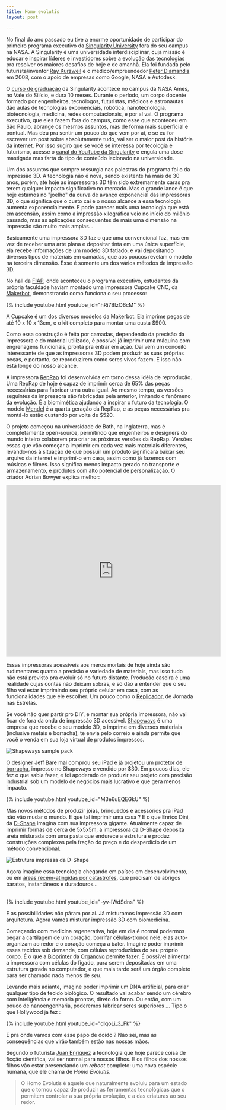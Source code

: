 ```yaml
---
title: Homo evolutis
layout: post

---
```

No final do ano passado eu tive a enorme oportunidade de participar do primeiro programa executivo da [Singularity University](http://singularityu.org "Singularity University") fora do seu campus na NASA. A Singularity é uma universidade interdisciplinar, cuja missão é educar e inspirar líderes e investidores sobre a evolução das tecnologias pra resolver os maiores desafios de hoje e de amanhã. Ela foi fundada pelo futurista/inventor [Ray Kurzweil](http://www.ted.com/speakers/ray_kurzweil.html "Ray Kurzweil") e o médico/empreendedor [Peter Diamandis](http://www.ted.com/speakers/peter_diamandis.html "Peter Diamandis") em 2008, com o apoio de empresas como Google, NASA e Autodesk.

O [curso de graduação](http://singularityu.org/programs/graduate-studies-program/) da Singularity acontece no campus da NASA Ames, no Vale do Silício, e dura 10 meses. Durante o período, um corpo docente formado por engenheiros, tecnólogos, futuristas, médicos e astronautas dão aulas de tecnologias exponenciais, robótica, nanotecnologia, biotecnologia, medicina, redes computacionais, e por aí vai. O programa executivo, que eles fazem fora do campus, como esse que aconteceu em São Paulo, abrange os mesmos assuntos, mas de forma mais superficial e pontual. Mas deu pra sentir um pouco do que vem por aí, e se eu for escrever um post sobre absolutamente tudo, vai ser o maior post da história da internet. Por isso sugiro que se você se interessa por tecologia e futurismo, acesse o [canal do YouTube da Singularity](http://www.youtube.com/singularityu) e engula uma dose mastigada mas farta do tipo de conteúdo lecionado na universidade.

Um dos assuntos que sempre ressurgia nas palestras do programa foi o da impressão 3D. A tecnologia não é nova, sendo existente há mais de 30 anos, porém, até hoje as impressoras 3D têm sido extremamente caras pra terem qualquer impacto significativo no mercado. Mas o grande lance é que hoje estamos no "joelho" da curva de avanço exponencial das impressoras 3D, o que significa que o custo cai e o nosso alcance a essa tecnologia aumenta exponencialmente. E pode parecer mais uma tecnologia que está em ascensão, assim como a impressão xilográfica veio no início do milênio passado, mas as aplicações consequentes de mais uma dimensão na impressão são muito mais amplas...

Basicamente uma impressora 3D faz o que uma convencional faz, mas em vez de receber uma arte plana e depositar tinta em uma única superfície, ela recebe informações de um modelo 3D fatiado, e vai depositando diversos tipos de materiais em camadas, que aos poucos revelam o modelo na terceira dimensão. Esse é somente um dos vários métodos de impressão 3D.

No hall da [FIAP](http://www.fiap.com.br/portal/index.aspx), onde aconteceu o programa executivo, estudantes da própria faculdade havíam montado uma impressora Cupcake CNC, da [Makerbot](http://makerbot.com "Makerbot"), demonstrando como funciona o seu processo:

{% include youtube.html youtube_id="hRi7BlzO6cM" %}

A Cupcake é um dos diversos modelos da Makerbot. Ela imprime peças de até 10 x 10 x 13cm, e o kit completo para montar uma custa $900.

Como essa construção é feita por camadas, dependendo da precisão da impressora e do material utilizado, é possível já imprimir uma máquina com engrenagens funcionais, pronta pra entrar em ação. Daí vem um conceito interessante de que as impressoras 3D podem produzir as suas próprias peças, e portanto, se reproduzirem como seres vivos fazem. E isso não está longe do nosso alcance.

A impressora <a href="http://reprap.org/wiki/Main_Page" target = "_blank">RepRap</a> foi desenvolvida em torno dessa idéia de reprodução. Uma RepRap de hoje é capaz de imprimir cerca de 65% das peças necessárias para fabricar uma outra igual. Ao mesmo tempo, as versões seguintes da impressora são fabricadas pela anterior, imitando o fenômeno da evolução. É a biomimética ajudando a inspirar o futuro da tecnologia. O modelo <a href="http://reprap.org/wiki/Mendel" target = "_blank">Mendel</a> é a quarta geração da RepRap, e as peças necessárias pra montá-lo estão custando por volta de $520.

O projeto começou na universidade de Bath, na Inglaterra, mas é completamente open-source, permitindo que engenheiros e designers do mundo inteiro colaborem pra criar as próximas versões da RepRap. Versões essas que vão começar a imprimir em cada vez mais materiais diferentes, levando-nos à situação de que possuir um produto significará baixar seu arquivo da internet e imprimí-o em casa, assim como já fazemos com músicas e filmes. Isso significa menos impacto gerado no transporte e armazenamento, e produtos com alto potencial de personalização. O criador Adrian Bowyer explica melhor:

<iframe src="https://player.vimeo.com/video/5202148?byline=0&portrait=0" width="578" height="462" frameborder="0"></iframe>

Essas impressoras acessíveis aos meros mortais de hoje ainda são rudimentares quanto a precisão e variedade de materiais, mas isso tudo não está previsto pra evoluir só no futuro distante. Produção caseira é uma realidade cujas contas não deixam sobras, e só dão a entender que o seu filho vai estar imprimindo seu próprio celular em casa, com as funcionalidades que ele escolher. Um pouco como o <a href="http://en.wikipedia.org/wiki/Replicator_(Star_Trek)" target = "_blank">Replicador</a>, de Jornada nas Estrelas.

Se você não quer partir pro DIY, e montar sua própria impressora, não vai ficar de fora da onda de impressão 3D acessível. <a href="http://www.shapeways.com">Shapeways</a> é uma empresa que recebe o seu modelo 3D, o imprime em diversos materiais (inclusive metais e borracha), te envia pelo correio e ainda permite que você o venda em sua loja virtual de produtos impressos.

![Shapeways sample pack](/assets/images/shapeways-sample-pack.jpg)

O designer Jeff Bare mal comprou seu iPad e já projetou um <a href="http://www.solidsmack.com/fabrication/the-smoothest-fanciest-3d-printed-ipad-canvas-wrap-youll-ever-see/" target = "_blank">protetor de borracha</a>, impresso no Shapeways e vendido por $30. Em poucos dias, ele fez o que sabia fazer, e foi apoderado de produzir seu projeto com precisão industrial sob um modelo de negócios mais lucrativo e que gera menos impacto.

{% include youtube.html youtube_id="M3e6uEQEGkU" %}

Mas novos métodos de produzir jóias, brinquedos e acessórios pra iPad não vão mudar o mundo. E que tal imprimir uma casa ? É o que Enrico Dini, da <a href="http://www.d-shape.com/">D-Shape</a> imagina com sua impressora gigante. Atualmente capaz de imprimir formas de cerca de 5x5x5m, a impressora da D-Shape deposita areia misturada com uma pasta que endurece a estrutura e produz construções complexas pela fração do preço e do desperdício de um método convencional.

![Estrutura impressa da D-Shape](/assets/images/radiolariapav9.jpg)

Agora imagine essa tecnologia chegando em países em desenvolvimento, ou em <a href="http://www.correiodoestado.com.br/noticias/tragedia-provocada-pela-chuva-na-serra-ja-fez-mais-de-855-vi_97569/" target = "_blank">áreas recém-atingidas por catástrofes</a>, que precisam de abrigos baratos, instantâneos e duradouros...<br> <br>

{% include youtube.html youtube_id="-yv-IWdSdns" %}

E as possibilidades não páram por aí. Já misturamos impressão 3D com arquitetura. Agora vamos misturar impressão 3D com biomedicina.

Começando com medicina regenerativa, hoje em dia é normal podermos pegar a cartilagem de um coração, borrifar células-tronco nele, elas auto-organizam ao redor e o coração começa a bater. Imagine poder imprimir esses tecidos sob demanda, com células reproduzidas do seu próprio corpo. É o que a <a href="http://inhabitat.com/scientists-use-3d-printer-to-create-first-printed-human-vein/" target = "_blank">Bioprinter</a> da <a href="http://www.organovo.com/" target = "_blank">Organovo</a> permite fazer. É possível alimentar a impressora com células do fígado, para serem depositadas em uma estrutura gerada no computador, e que mais tarde será um órgão completo para ser chamado nada menos de <em>seu</em>.

Levando mais adiante, imagine poder imprimir um DNA artificial, para criar qualquer tipo de tecido biológico. O resultado vai acabar sendo um cérebro com inteligência e memória prontas, direto do forno. Ou então, com um pouco de nanoengenharia, poderemos fabricar seres superiores ... Tipo o que Hollywood já fez :

{% include youtube.html youtube_id="dlqoLi_3_Fk" %}

E pra onde vamos com esse papo de doido ? Não sei, mas as consequências que virão também estão nas nossas mãos.

Segundo o futurista <a href="http://www.ted.com/speakers/juan_enriquez.html" target = "_blank">Juan Enriquez</a> a tecnologia que hoje parece coisa de ficção científica, vai ser normal para nossos filhos. E os filhos dos nossos filhos vão estar presenciando um <em>reboot</em> completo: uma nova espécie humana, que ele chama de <em>Homo Evolutis</em>.

> O Homo Evolutis é aquele que naturalmente evoluiu para um estado que o tornou capaz de produzir as ferramentas tecnológicas que o permitem controlar a sua própria evolução, e a das criaturas ao seu redor.